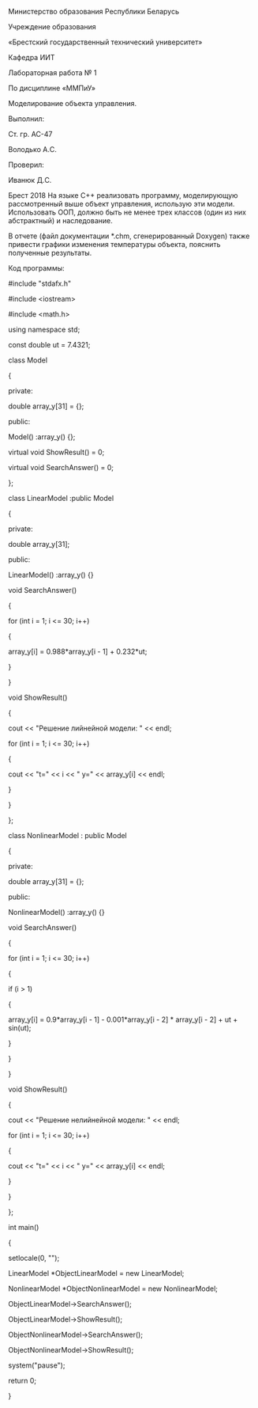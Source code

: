 ﻿Министерство образования Республики Беларусь

Учреждение образования

«Брестский государственный технический университет»

Кафедра ИИТ

Лабораторная работа № 1

По дисциплине «ММПиУ»

Моделирование объекта управления.

Выполнил:

Ст. гр. АС-47

Володько А.C.

Проверил:

Иванюк Д.C.

Брест 2018 На языке C++ реализовать программу, моделирующую рассмотренный выше объект управления, использую эти модели. Использовать ООП, должно быть не менее трех классов (один из них абстрактный) и наследование.

В отчете (файл документации \*.chm, сгенерированный Doxygen) также привести графики изменения температуры объекта, пояснить полученные результаты.

Код программы:

\#include "stdafx.h"

\#include &lt;iostream&gt;

\#include &lt;math.h&gt;

using namespace std;

const double ut = 7.4321;

class Model

{

private:

double array\_y\[31\] = {};

public:

Model() :array\_y() {};

virtual void ShowResult() = 0;

virtual void SearchAnswer() = 0;

};

class LinearModel :public Model

{

private:

double array\_y\[31\];

public:

LinearModel() :array\_y() {}

void SearchAnswer()

{

for (int i = 1; i &lt;= 30; i++)

{

array\_y\[i\] = 0.988\*array\_y\[i - 1\] + 0.232\*ut;

}

}

void ShowResult()

{

cout &lt;&lt; "Решение лийнейной модели: " &lt;&lt; endl;

for (int i = 1; i &lt;= 30; i++)

{

cout &lt;&lt; "t=" &lt;&lt; i &lt;&lt; " y=" &lt;&lt; array\_y\[i\] &lt;&lt; endl;

}

}

};

class NonlinearModel : public Model

{

private:

double array\_y\[31\] = {};

public:

NonlinearModel() :array\_y() {}

void SearchAnswer()

{

for (int i = 1; i &lt;= 30; i++)

{

if (i &gt; 1)

{

array\_y\[i\] = 0.9\*array\_y\[i - 1\] - 0.001\*array\_y\[i - 2\] \* array\_y\[i - 2\] + ut + sin(ut);

}

}

}

void ShowResult()

{

cout &lt;&lt; "Решение нелийнейной модели: " &lt;&lt; endl;

for (int i = 1; i &lt;= 30; i++)

{

cout &lt;&lt; "t=" &lt;&lt; i &lt;&lt; " y=" &lt;&lt; array\_y\[i\] &lt;&lt; endl;

}

}

};

int main()

{

setlocale(0, "");

LinearModel \*ObjectLinearModel = new LinearModel;

NonlinearModel \*ObjectNonlinearModel = new NonlinearModel;

ObjectLinearModel-&gt;SearchAnswer();

ObjectLinearModel-&gt;ShowResult();

ObjectNonlinearModel-&gt;SearchAnswer();

ObjectNonlinearModel-&gt;ShowResult();

system("pause");

return 0;

}
